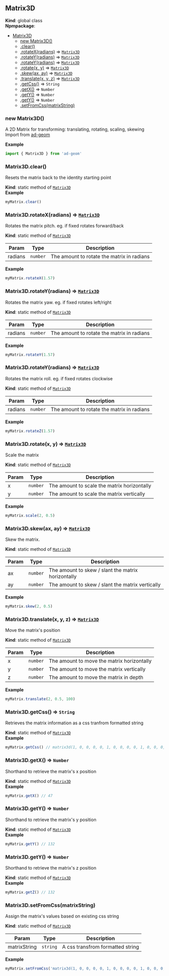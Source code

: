 <a name="Matrix3D"></a>

## Matrix3D

**Kind**: global class  
**Npmpackage**:

* [Matrix3D](#Matrix3D)
    * [new Matrix3D()](#new_Matrix3D_new)
    * [.clear()](#Matrix3D.clear)
    * [.rotateX(radians)](#Matrix3D.rotateX) ⇒ [<code>Matrix3D</code>](#Matrix3D)
    * [.rotateY(radians)](#Matrix3D.rotateY) ⇒ [<code>Matrix3D</code>](#Matrix3D)
    * [.rotateY(radians)](#Matrix3D.rotateY) ⇒ [<code>Matrix3D</code>](#Matrix3D)
    * [.rotate(x, y)](#Matrix3D.rotate) ⇒ [<code>Matrix3D</code>](#Matrix3D)
    * [.skew(ax, ay)](#Matrix3D.skew) ⇒ [<code>Matrix3D</code>](#Matrix3D)
    * [.translate(x, y, z)](#Matrix3D.translate) ⇒ [<code>Matrix3D</code>](#Matrix3D)
    * [.getCss()](#Matrix3D.getCss) ⇒ <code>String</code>
    * [.getX()](#Matrix3D.getX) ⇒ <code>Number</code>
    * [.getY()](#Matrix3D.getY) ⇒ <code>Number</code>
    * [.getY()](#Matrix3D.getY) ⇒ <code>Number</code>
    * [.setFromCss(matrixString)](#Matrix3D.setFromCss)

<a name="new_Matrix3D_new"></a>

### new Matrix3D()

A 2D Matrix for transforming: translating, rotating, scaling, skewing
<br>
Import from <a href="https://github.com/ff0000-ad-tech/ad-geom">ad-geom</a>
<br>

**Example**

```js
import { Matrix3D } from 'ad-geom'
```

<a name="Matrix3D.clear"></a>

### Matrix3D.clear()

Resets the matrix back to the identity starting point

**Kind**: static method of [<code>Matrix3D</code>](#Matrix3D)  
**Example**

```js
myMatrix.clear()
```

<a name="Matrix3D.rotateX"></a>

### Matrix3D.rotateX(radians) ⇒ [<code>Matrix3D</code>](#Matrix3D)

Rotates the matrix pitch. eg. if fixed rotates forward/back

**Kind**: static method of [<code>Matrix3D</code>](#Matrix3D)

| Param   | Type                | Description                                |
| ------- | ------------------- | ------------------------------------------ |
| radians | <code>number</code> | The amount to rotate the matrix in radians |

**Example**

```js
myMatrix.rotateX(1.57)
```

<a name="Matrix3D.rotateY"></a>

### Matrix3D.rotateY(radians) ⇒ [<code>Matrix3D</code>](#Matrix3D)

Rotates the matrix yaw. eg. if fixed rotates left/right

**Kind**: static method of [<code>Matrix3D</code>](#Matrix3D)

| Param   | Type                | Description                                |
| ------- | ------------------- | ------------------------------------------ |
| radians | <code>number</code> | The amount to rotate the matrix in radians |

**Example**

```js
myMatrix.rotateY(1.57)
```

<a name="Matrix3D.rotateY"></a>

### Matrix3D.rotateY(radians) ⇒ [<code>Matrix3D</code>](#Matrix3D)

Rotates the matrix roll. eg. if fixed rotates clockwise

**Kind**: static method of [<code>Matrix3D</code>](#Matrix3D)

| Param   | Type                | Description                                |
| ------- | ------------------- | ------------------------------------------ |
| radians | <code>number</code> | The amount to rotate the matrix in radians |

**Example**

```js
myMatrix.rotateZ(1.57)
```

<a name="Matrix3D.rotate"></a>

### Matrix3D.rotate(x, y) ⇒ [<code>Matrix3D</code>](#Matrix3D)

Scale the matrix

**Kind**: static method of [<code>Matrix3D</code>](#Matrix3D)

| Param | Type                | Description                                 |
| ----- | ------------------- | ------------------------------------------- |
| x     | <code>number</code> | The amount to scale the matrix horizontally |
| y     | <code>number</code> | The amount to scale the matrix vertically   |

**Example**

```js
myMatrix.scale(2, 0.5)
```

<a name="Matrix3D.skew"></a>

### Matrix3D.skew(ax, ay) ⇒ [<code>Matrix3D</code>](#Matrix3D)

Skew the matrix.

**Kind**: static method of [<code>Matrix3D</code>](#Matrix3D)

| Param | Type                | Description                                        |
| ----- | ------------------- | -------------------------------------------------- |
| ax    | <code>number</code> | The amount to skew / slant the matrix horizontally |
| ay    | <code>number</code> | The amount to skew / slant the matrix vertically   |

**Example**

```js
myMatrix.skew(2, 0.5)
```

<a name="Matrix3D.translate"></a>

### Matrix3D.translate(x, y, z) ⇒ [<code>Matrix3D</code>](#Matrix3D)

Move the matrix's position

**Kind**: static method of [<code>Matrix3D</code>](#Matrix3D)

| Param | Type                | Description                                |
| ----- | ------------------- | ------------------------------------------ |
| x     | <code>number</code> | The amount to move the matrix horizontally |
| y     | <code>number</code> | The amount to move the matrix vertically   |
| z     | <code>number</code> | The amount to move the matrix in depth     |

**Example**

```js
myMatrix.translate(2, 0.5, 100)
```

<a name="Matrix3D.getCss"></a>

### Matrix3D.getCss() ⇒ <code>String</code>

Retrieves the matrix information as a css tranfrom formatted string

**Kind**: static method of [<code>Matrix3D</code>](#Matrix3D)  
**Example**

```js
myMatrix.getCss() // matrix3d(1, 0, 0, 0, 0, 1, 0, 0, 0, 0, 1, 0, 0, 0, 0, 1)
```

<a name="Matrix3D.getX"></a>

### Matrix3D.getX() ⇒ <code>Number</code>

Shorthand to retrieve the matrix's x position

**Kind**: static method of [<code>Matrix3D</code>](#Matrix3D)  
**Example**

```js
myMatrix.getX() // 47
```

<a name="Matrix3D.getY"></a>

### Matrix3D.getY() ⇒ <code>Number</code>

Shorthand to retrieve the matrix's y position

**Kind**: static method of [<code>Matrix3D</code>](#Matrix3D)  
**Example**

```js
myMatrix.getY() // 132
```

<a name="Matrix3D.getY"></a>

### Matrix3D.getY() ⇒ <code>Number</code>

Shorthand to retrieve the matrix's z position

**Kind**: static method of [<code>Matrix3D</code>](#Matrix3D)  
**Example**

```js
myMatrix.getZ() // 132
```

<a name="Matrix3D.setFromCss"></a>

### Matrix3D.setFromCss(matrixString)

Assign the matrix's values based on existing css string

**Kind**: static method of [<code>Matrix3D</code>](#Matrix3D)

| Param        | Type                | Description                      |
| ------------ | ------------------- | -------------------------------- |
| matrixString | <code>string</code> | A css transfrom formatted string |

**Example**

```js
myMatrix.setFromCss('matrix3d(1, 0, 0, 0, 0, 1, 0, 0, 0, 0, 1, 0, 0, 0, 0, 1)')
```
